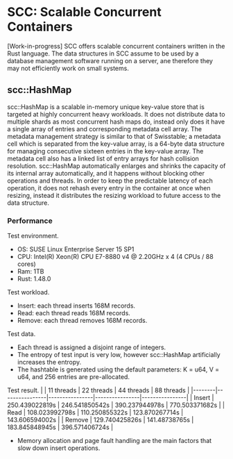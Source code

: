 # SCC: Scalable Concurrent Containers

[Work-in-progress]
SCC offers scalable concurrent containers written in the Rust language. The data structures in SCC assume to be used by a database management software running on a server, ane therefore they may not efficiently work on small systems.

## scc::HashMap

scc::HashMap is a scalable in-memory unique key-value store that is targeted at highly concurrent heavy workloads. It does not distribute data to multiple shards as most concurrent hash maps do, instead only does it have a single array of entries and corresponding metadata cell array. The metadata management strategy is similar to that of Swisstable; a metadata cell which is separated from the key-value array, is a 64-byte data structure for managing consecutive sixteen entries in the key-value array. The metadata cell also has a linked list of entry arrays for hash collision resolution. scc::HashMap automatically enlarges and shrinks the capacity of its internal array automatically, and it happens without blocking other operations and threads. In order to keep the predictable latency of each operation, it does not rehash every entry in the container at once when resizing, instead it distributes the resizing workload to future access to the data structure.

### Performance

Test environment.
- OS: SUSE Linux Enterprise Server 15 SP1
- CPU: Intel(R) Xeon(R) CPU E7-8880 v4 @ 2.20GHz x 4 (4 CPUs / 88 cores)
- Ram: 1TB
- Rust: 1.48.0

Test workload.
- Insert: each thread inserts 168M records.
- Read: each thread reads 168M records.
- Remove: each thread removes 168M records.

Test data.
- Each thread is assigned a disjoint range of integers.
- The entropy of test input is very low, however scc::HashMap artificially increases the entropy.
- The hashtable is generated using the default parameters: K = u64, V = u64, and 256 entries are pre-allocated.

Test result.
|        | 11 threads     | 22 threads     | 44 threads     | 88 threads     |
|--------|----------------|----------------|----------------|----------------|
| Insert | 250.439022819s | 246.541850542s | 390.237944978s | 770.503371682s |
| Read   | 108.023992798s | 110.250855322s | 123.870267714s | 143.606594002s |
| Remove | 129.740425826s | 141.48738765s  | 183.845848945s | 396.571406724s |
- Memory allocation and page fault handling are the main factors that slow down insert operations.

